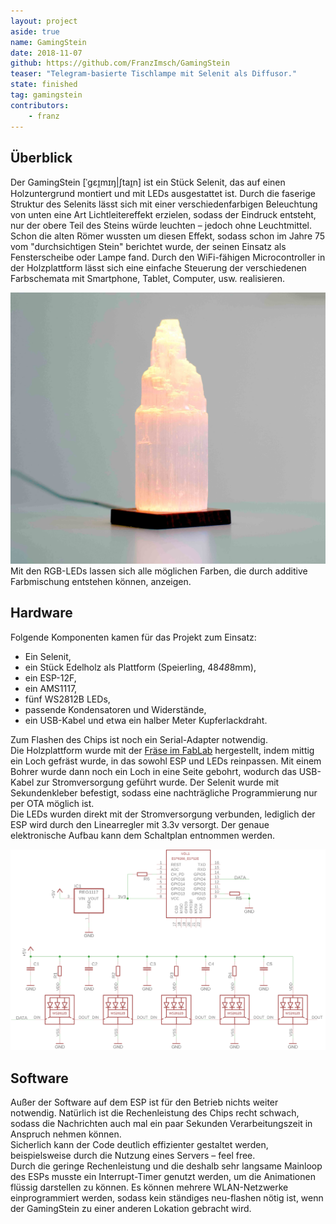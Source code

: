 ```yaml
---
layout: project
aside: true
name: GamingStein
date: 2018-11-07
github: https://github.com/FranzImsch/GamingStein
teaser: "Telegram-basierte Tischlampe mit Selenit als Diffusor."
state: finished
tag: gamingstein
contributors:
    - franz
---
```


## Überblick
Der GamingStein [ˈɡɛɪ̯mɪŋ|ʃtaɪ̯n] ist ein Stück Selenit, das auf einen Holzuntergrund montiert und mit LEDs ausgestattet ist. Durch die faserige Struktur des Selenits lässt sich mit einer verschiedenfarbigen Beleuchtung von unten eine Art Lichtleitereffekt erzielen, sodass der Eindruck entsteht, nur der obere Teil des Steins würde leuchten – jedoch ohne Leuchtmittel. Schon die alten Römer wussten um diesen Effekt, sodass schon im Jahre 75 vom "durchsichtigen Stein" berichtet wurde, der seinen Einsatz als Fensterscheibe oder Lampe fand.
Durch den WiFi-fähigen Microcontroller in der Holzplattform lässt sich eine einfache Steuerung der verschiedenen Farbschemata mit Smartphone, Tablet, Computer, usw. realisieren.  
  
![GamingStein in orange](/uploads/prj_media/2018-11-07-GamingStein/GamingStein_complete.jpg)
Mit den RGB-LEDs lassen sich alle möglichen Farben, die durch additive Farbmischung entstehen können, anzeigen.

## Hardware
Folgende Komponenten kamen für das Projekt zum Einsatz:
* Ein Selenit,
* ein Stück Edelholz als Plattform (Speierling, 48*48*8mm),
* ein ESP-12F,
* ein AMS1117,
* fünf WS2812B LEDs,
* passende Kondensatoren und Widerstände,
* ein USB-Kabel und etwa ein halber Meter Kupferlackdraht.

Zum Flashen des Chips ist noch ein Serial-Adapter notwendig.  
Die Holzplattform wurde mit der [Fräse im FabLab]( https://github.com/opendata-heilbronn/Wiki/wiki/CNC-Fräse) hergestellt, indem mittig ein Loch gefräst wurde, in das sowohl ESP und LEDs reinpassen. Mit einem Bohrer wurde dann noch ein Loch in eine Seite gebohrt, wodurch das USB-Kabel zur Stromversorgung geführt wurde. Der Selenit wurde mit Sekundenkleber befestigt, sodass eine nachträgliche Programmierung nur per OTA möglich ist.  
Die LEDs wurden direkt mit der Stromversorgung verbunden, lediglich der ESP wird durch den Linearregler mit 3.3v versorgt. Der genaue elektronische Aufbau kann dem Schaltplan entnommen werden.

![Schaltplan](/uploads/prj_media/2018-11-07-GamingStein/GamingSteinSchematic.png "Schaltplan")

## Software
Außer der Software auf dem ESP ist für den Betrieb nichts weiter notwendig. Natürlich ist die Rechenleistung des Chips recht schwach, sodass die Nachrichten auch mal ein paar Sekunden Verarbeitungszeit in Anspruch nehmen können.  
Sicherlich kann der Code deutlich effizienter gestaltet werden, beispielsweise durch die Nutzung eines Servers – feel free.  
Durch die geringe Rechenleistung und die deshalb sehr langsame Mainloop des ESPs musste ein Interrupt-Timer genutzt werden, um die Animationen flüssig darstellen zu können. Es können mehrere WLAN-Netzwerke einprogrammiert werden, sodass kein ständiges neu-flashen nötig ist, wenn der GamingStein zu einer anderen Lokation gebracht wird.
